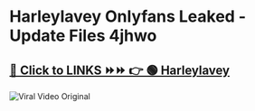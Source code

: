 
 # Harleylavey Onlyfans Leaked - Update Files 4jhwo

## <h2><a href="https://clipsfans.com/Harleylavey&ref=git">🔗 Click to LINKS ⏩⏩ 👉 🟢 Harleylavey </a></h2>

<a href="https://clipsfans.com/Harleylavey&ref=git" rel="nofollow" data-target="animated-image.originalLink"><img src="https://i.ibb.co.com/xMMVF88/686577567.gif" alt="Viral Video Original" style="max-width: 100%; display: inline-block;" data-target="animated-image.originalImage"></a>

